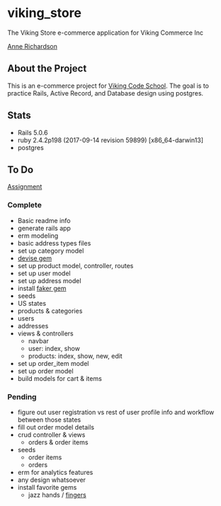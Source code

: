 viking_store
============

The Viking Store e-commerce application for Viking Commerce Inc

[Anne Richardson](https://github.com/lortza/assignment_viking_store)

## About the Project

This is an e-commerce project for [Viking Code School](http://vikingcodeschool.com). The goal is to practice Rails, Active Record, and Database design using postgres.

## Stats
- Rails 5.0.6
- ruby 2.4.2p198 (2017-09-14 revision 59899) [x86_64-darwin13]
- postgres

## To Do
[Assignment](https://www.vikingcodeschool.com/dashboard#/databases-sql-and-activerecord/assignment-setting-up-the-db)

### Complete
- Basic readme info
- generate rails app
- erm modeling
- basic address types files
- set up category model
- [devise gem](https://github.com/plataformatec/devise)
- set up product model, controller, routes
- set up user model
- set up address model
- install [faker gem](https://github.com/stympy/faker)
- seeds
 - US states
 - products & categories
 - users
  - addresses
- views & controllers
  - navbar
  - user: index, show
  - products: index, show, new, edit
- set up order_item model
- set up order model
- build models for cart & items


### Pending
- figure out user registration vs rest of user profile info and workflow between those states
- fill out order model details
- crud controller & views
  - orders & order items
- seeds
  - order items
  - orders
- erm for analytics features
- any design whatsoever
- install favorite gems
  - jazz hands / [fingers](https://github.com/plribeiro3000/jazz_fingers)
